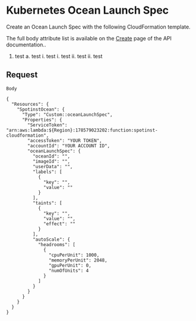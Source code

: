 # Kubernetes Ocean Launch Spec

Create an Ocean Launch Spec with the following CloudFormation template.

The full body attribute list is available on the [Create](https://docs.spot.io/spotinst-api/ocean/ocean-cloud-api/ocean-for-aws/create/) page of the API documentation..

1. test
   a. test
      i. test
         i. test
        ii. test
     ii. test

## Request

```
Body

{
  "Resources": {
    "SpotinstOcean": {
      "Type": "Custom::oceanLaunchSpec",
      "Properties": {
        "ServiceToken": "arn:aws:lambda:${Region}:178579023202:function:spotinst-cloudformation",
        "accessToken": "YOUR TOKEN",
        "accountId": "YOUR ACCOUNT ID",
        "oceanLaunchSpec": {
          "oceanId": "",
          "imageId": "",
          "userData": "",
          "labels": [
            {
              "key": "",
              "value": ""
            }
          ],
          "taints": [
            {
              "key": "",
              "value": "",
              "effect": ""
            }
          ],
          "autoScale": {
            "headrooms": [
              {
                "cpuPerUnit": 1000,
                "memoryPerUnit": 2048,
                "gpuPerUnit": 0,
                "numOfUnits": 4
              }
            ]
          }
        }
      }
    }
  }
}
```
